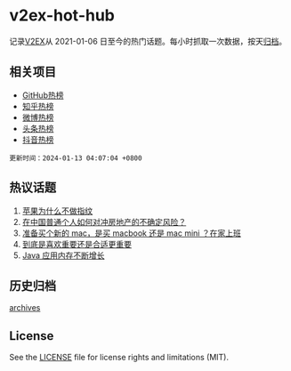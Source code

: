 # v2ex-hot-hub

 记录[V2EX](https://www.v2ex.com/)从 2021-01-06 日至今的热门话题。每小时抓取一次数据，按天[归档](archives)。
 
 ## 相关项目

- [GitHub热榜](https://github.com/snaildev/github-hot-hub)
- [知乎热榜](https://github.com/snaildev/zhihu-hot-hub)
- [微博热榜](https://github.com/snaildev/weibo-hot-hub)
- [头条热榜](https://github.com/snaildev/toutiao-hot-hub)
- [抖音热榜](https://github.com/snaildev/douyin-hot-hub)


 `更新时间：2024-01-13 04:07:04 +0800`

## 热议话题

1. [苹果为什么不做指纹](https://www.v2ex.com/t/1008120)
1. [在中国普通个人如何对冲房地产的不确定风险？](https://www.v2ex.com/t/1008009)
1. [准备买个新的 mac，是买 macbook 还是 mac mini ？在家上班](https://www.v2ex.com/t/1007975)
1. [到底是喜欢重要还是合适更重要](https://www.v2ex.com/t/1008036)
1. [Java 应用内存不断增长](https://www.v2ex.com/t/1007983)

## 历史归档

[archives](archives)

## License

See the [LICENSE](LICENSE) file for license rights and limitations (MIT).
